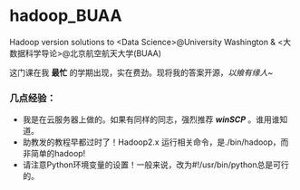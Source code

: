 # hadoop_BUAA
Hadoop version solutions to &lt;Data Science>@University Washington &amp; &lt;大数据科学导论>@北京航空航天大学(BUAA)

这门课在我 __最忙__ 的学期出现，实在费劲。现将我的答案开源，*以飨有缘人~*

### 几点经验：
+ 我是在云服务器上做的。如果有同样的同志，强烈推荐 ***winSCP*** 。谁用谁知道。
+ 助教发的教程早都过时了！Hadoop2.x 运行相关命令，是./bin/hadoop，而非简单的hadoop!
+ 请注意Python环境变量的设置！一般来说，改为#!/usr/bin/python总是可行的。

